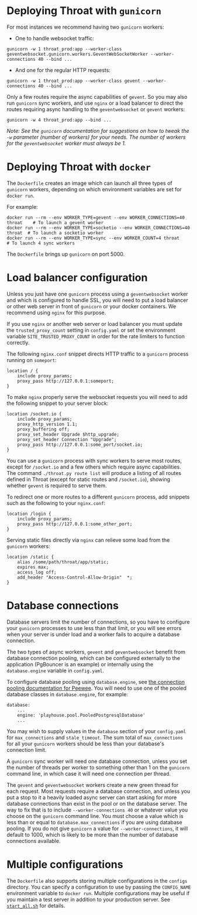 # Deploying Throat with `gunicorn`

For most instances we recommend having two `gunicorn` workers:

- One to handle websocket traffic:
```
gunicorn -w 1 throat_prod:app --worker-class geventwebsocket.gunicorn.workers.GeventWebSocketWorker --worker-connections 40 --bind ...
```

- And one for the regular HTTP requests:
```
gunicorn -w 1 throat_prod:app --worker-class gevent --worker-connections 40 --bind ...
```

Only a few routes require the async capabilities of `gevent`.  So you may also run `gunicorn`  sync workers, and
use `nginx` or a load balancer to direct the routes requiring async handling to the `geventwebsocket` or `gevent` workers:

```
gunicorn -w 4 throat_prod:app --bind ...
```

*Note: See the `gunicorn` documentation for suggestions on how to tweak the `-w` parameter (number of workers) for your needs.  The number of workers for the `geventwebsocket` worker must always be 1.*


# Deploying Throat with `docker`

The `Dockerfile` creates an image which can launch all three types of `gunicorn` workers, depending on which environment variables are set for `docker run`.

For example:

```
docker run --rm --env WORKER_TYPE=gevent --env WORKER_CONNECTIONS=40 throat    # To launch a gevent worker
docker run --rm --env WORKER_TYPE=socketio --env WORKER_CONNECTIONS=40 throat  # To launch a socketio worker
docker run --rm --env WORKER_TYPE=sync --env WORKER_COUNT=4 throat      # To launch 4 sync workers
```

The `Dockerfile` brings up `gunicorn` on port 5000.

# Load balancer configuration

Unless you just have one `gunicorn` process using a `geventwebsocket` worker and which is configured to handle SSL, you will need to put a load balancer or other web server in front of `gunicorn` or your docker containers. We recommend using `nginx` for this purpose.

If you use `nginx` or another web server or load balancer you must update the `trusted_proxy_count` setting in `config.yaml` or set the environment variable `SITE_TRUSTED_PROXY_COUNT` in order for the rate limiters to function correctly.

The following `nginx.conf` snippet directs HTTP traffic to a `gunicorn` process running on `someport`:

```
location / {
    include proxy_params;
    proxy_pass http://127.0.0.1:someport;
}
```
 
To make `nginx` properly serve the websocket requests you will need to add the following snippet to your
server block:

```
location /socket.io {
    include proxy_params;
    proxy_http_version 1.1;
    proxy_buffering off;
    proxy_set_header Upgrade $http_upgrade;
    proxy_set_header Connection "Upgrade";
    proxy_pass http://127.0.0.1:some_port/socket.io;
}
```

You can use a `gunicorn` process with sync workers to serve most routes, except for `/socket.io` and a few others which require async capabilities.  The command `./throat.py route list` will produce a listing of all routes defined in Throat (except for static routes and `/socket.io`), showing whether `gevent` is required to serve them.

To redirect one or more routes to a different `gunicorn` process, add snippets such as the following to your `nginx.conf`:

```
location /login {
    include proxy_params;
    proxy_pass http://127.0.0.1:some_other_port;
}
```

Serving static files directly via `nginx` can relieve some load from the `gunicorn` workers:

```
location /static {
    alias /some/path/throat/app/static;
    expires max;
    access_log off;
    add_header "Access-Control-Allow-Origin"  *;
}
```

# Database connections

Database servers limit the number of connections, so you have to configure your `gunicorn` processes to use less than that limit, or you will see errors when your server is under load and a worker fails to acquire a database connection.

The two types of async workers, `gevent` and `geventwebsocket` benefit from database connection pooling, which can be configured externally to the application (PgBouncer is an example) or internally using the `database.engine` variable in `config.yaml`.
 
To configure database pooling using `database.engine`, see [the connection pooling documentation for Peewee](http://docs.peewee-orm.com/en/latest/peewee/playhouse.html#connection-pool).  You will need to use one of the pooled database classes in `database.engine`, for example:

```
database:
    ...
    engine: 'playhouse.pool.PooledPostgresqlDatabase'
    ...
```

You may wish to supply values in the `database` section of your `config.yaml` for `max_connections` and `stale_timeout`.  The sum total of `max_connections` for all your `gunicorn` workers should be less than your database's connection limit.

A `gunicorn` sync worker will need one database connection, unless you set the number of threads per worker to something other than 1 on the `gunicorn` command line, in which case it will need one connection per thread.

The `gevent` and `geventwebsocket` workers create a new green thread for each request.  Most requests require a database connection, and unless you put a stop to it a heavily loaded async server can start asking for more database connections than exist in the pool or on the database server.  The way to fix that is to include `--worker-connections 40` or whatever value you choose on the `gunicorn` command line.  You must choose a value which is less than or equal to `database.max_connections` if you are using database pooling.  If you do not give `gunicorn` a value for `--worker-connections`, it will default to 1000, which is likely to be more than the number of database connections available.

# Multiple configurations

The `Dockerfile` also supports storing multiple configurations in the `configs` directory.  You can specify a configuration to use by passing the `CONFIG_NAME` environment variable to `docker run`.  Multiple configurations may be useful if you maintain a test server in addition to your production server.  See [`start_all.sh`](start_all.sh) for details.
